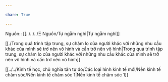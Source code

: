 ---  
share: True  
---  
Nguồn:: [[../../../Ξ Nguồn/Tự ngẫm nghĩ|Tự ngẫm nghĩ]]  
[[./Trong quá trình tập trung, sự chăm lo của người khác với những nhu cầu khác của mình sẽ trở nên vô hình và cần trở nên vô hình|Trong quá trình tập trung, sự chăm lo của người khác với những nhu cầu khác của mình sẽ trở nên vô hình và cần trở nên vô hình]]   
[[../../Kinh tế học, chủ nghĩa tân tự do/Các loại hình kinh tế mới/Nền kinh tế chăm sóc/Nền kinh tế chăm sóc 1|Nền kinh tế chăm sóc 1]]  
